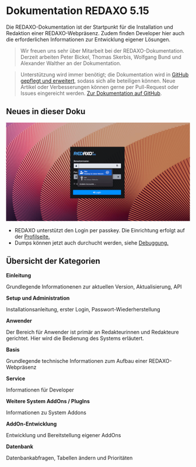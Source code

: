 # Dokumentation REDAXO 5.15

Die REDAXO-Dokumentation ist der Startpunkt für die Installation und Redaktion einer REDAXO-Webpräsenz. Zudem finden Developer hier auch die erforderlichen Informationen zur Entwicklung eigener Lösungen.

> Wir freuen uns sehr über Mitarbeit bei der REDAXO-Dokumentation. Derzeit arbeiten Peter Bickel, Thomas Skerbis, Wolfgang Bund und Alexander Walther an der Dokumentation.

>Unterstützung wird immer benötigt; die Dokumentation wird in [GitHub gepflegt und erweitert](https://github.com/redaxo/docs), sodass sich alle beteiligen können. Neue Artikel oder Verbesserungen können gerne per Pull-Request oder Issues eingereicht werden.
[Zur Dokumentation auf GitHub](https://github.com/redaxo/docs).



## Neues in dieser Doku

![Login-Seite](/assets/v5.15.0-login.png)

- REDAXO unterstützt den Login per passkey. Die Einrichtung erfolgt auf der [Profilseite.](/{{path}}/{{version}}/profil)
- Dumps können jetzt auch durchucht werden, siehe [Debuggung.](/{{path}}/{{version}}/debugging)


## Übersicht der Kategorien

**Einleitung**

Grundlegende Informationenen zur aktuellen Version, Aktualisierung, API

**Setup und Administration**

Installationsanleitung, erster Login, Passwort-Wiederherstellung

**Anwender**

Der Bereich für Anwender ist primär an Redakteurinnen und Redakteure gerichtet. Hier wird die Bedienung des Systems erläutert.

**Basis**

Grundlegende technische Informationen zum Aufbau einer REDAXO-Webpräsenz

**Service**

Informationen für Developer

**Weitere System AddOns / PlugIns**

Informationen zu System Addons

**AddOn-Entwicklung**

Entwicklung und Bereitstellung eigener AddOns

**Datenbank**

Datenbankabfragen, Tabellen ändern und Prioritäten
